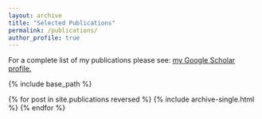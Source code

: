 ```yaml
---
layout: archive
title: "Selected Publications"
permalink: /publications/
author_profile: true
---
```


For a complete list of my publications please see: <u><a href="{{https://scholar.google.com/citations?user=IPDByA8AAAAJ&hl=en}}">my Google Scholar profile</a>.</u>

{% include base_path %}

{% for post in site.publications reversed %}
  {% include archive-single.html %}
{% endfor %}
